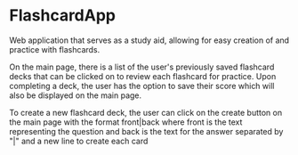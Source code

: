 # FlashcardApp
Web application that serves as a study aid, allowing for easy creation of and practice with flashcards. 

On the main page, there is a list of the user's previously saved flashcard decks that can be clicked on 
to review each flashcard for practice. Upon completing a deck, the user has the option to save their 
score which will also be displayed on the main page. 

To create a new flashcard deck, the user can click on the create button on the main page with the format
front|back where front is the text representing the question and back is the text for the answer 
separated by "|" and a new line to create each card

